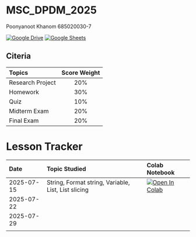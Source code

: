 # MSC_DPDM_2025
Poonyanoot Khanom 685020030-7



[![Google Drive](https://img.shields.io/badge/Google_Drive-4285F4?style=for-the-badge&logo=googledrive&logoColor=white)](https://drive.google.com/drive/folders/1XCDLdNEpShSwKVIStbT0kg9_vXs6gK4K?usp=share_link)
[![Google Sheets](https://img.shields.io/badge/Google_Sheets-34A853?style=for-the-badge&logo=googlesheets&logoColor=white)](https://docs.google.com/spreadsheets/d/1nNwlJmvKcCJIWa1JDEQWix5J1LAdt5TyaUe426Y6I4o/edit?usp=sharing)





## Citeria 



| Topics | Score Weight |
|:---|:---:|
|  Research Project  | 20% |
|  Homework  | 30% |
|  Quiz | 10% |
|  Midterm Exam  | 20% |
|  Final Exam  | 20% |




# Lesson Tracker


| Date | Topic Studied | Colab Notebook |
|:---|:---| :---|
| 2025-07-15 |  String, Format string, Variable, List, List slicing | [![Open In Colab](https://colab.research.google.com/assets/colab-badge.svg)](https://colab.research.google.com/github/16pynkn/MSC_DPDM_2025/blob/main/Lecture/Lab01.ipynb)  |
| 2025-07-22 |  |  |
| 2025-07-29 |  |  |
|  |  |  |




